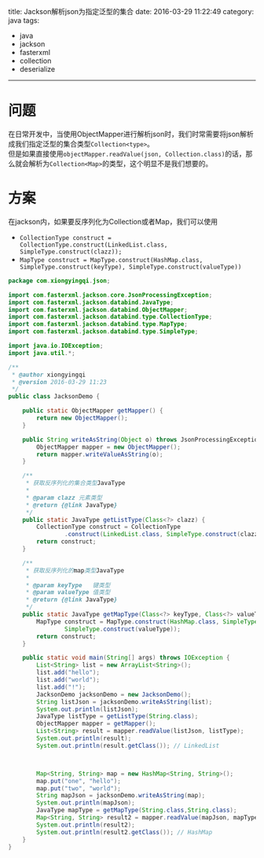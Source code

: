 title: Jackson解析json为指定泛型的集合
date: 2016-03-29 11:22:49
category: java
tags: 
  - java
  - jackson
  - fasterxml
  - collection
  - deserialize
---
# 问题
在日常开发中，当使用ObjectMapper进行解析json时，我们时常需要将json解析成我们指定泛型的集合类型`Collection<type>`。  
但是如果直接使用`objectMapper.readValue(json, Collection.class)`的话，那么就会解析为`Collection<Map>`的类型，这个明显不是我们想要的。  
# 方案
在jackson内，如果要反序列化为Collection或者Map，我们可以使用  
- `CollectionType construct = CollectionType.construct(LinkedList.class, SimpleType.construct(clazz));` 
- `MapType construct = MapType.construct(HashMap.class, SimpleType.construct(keyType), SimpleType.construct(valueType))`

<!--more-->
```java
package com.xiongyingqi.json;

import com.fasterxml.jackson.core.JsonProcessingException;
import com.fasterxml.jackson.databind.JavaType;
import com.fasterxml.jackson.databind.ObjectMapper;
import com.fasterxml.jackson.databind.type.CollectionType;
import com.fasterxml.jackson.databind.type.MapType;
import com.fasterxml.jackson.databind.type.SimpleType;

import java.io.IOException;
import java.util.*;

/**
 * @author xiongyingqi
 * @version 2016-03-29 11:23
 */
public class JacksonDemo {

    public static ObjectMapper getMapper() {
        return new ObjectMapper();
    }

    public String writeAsString(Object o) throws JsonProcessingException {
        ObjectMapper mapper = new ObjectMapper();
        return mapper.writeValueAsString(o);
    }

    /**
     * 获取反序列化的集合类型JavaType
     *
     * @param clazz 元素类型
     * @return {@link JavaType}
     */
    public static JavaType getListType(Class<?> clazz) {
        CollectionType construct = CollectionType
                .construct(LinkedList.class, SimpleType.construct(clazz));
        return construct;
    }

    /**
     * 获取反序列化的map类型JavaType
     *
     * @param keyType   键类型
     * @param valueType 值类型
     * @return {@link JavaType}
     */
    public static JavaType getMapType(Class<?> keyType, Class<?> valueType) {
        MapType construct = MapType.construct(HashMap.class, SimpleType.construct(keyType),
                SimpleType.construct(valueType));
        return construct;
    }

    public static void main(String[] args) throws IOException {
        List<String> list = new ArrayList<String>();
        list.add("hello");
        list.add("world");
        list.add("!");
        JacksonDemo jacksonDemo = new JacksonDemo();
        String listJson = jacksonDemo.writeAsString(list);
        System.out.println(listJson);
        JavaType listType = getListType(String.class);
        ObjectMapper mapper = getMapper();
        List<String> result = mapper.readValue(listJson, listType);
        System.out.println(result);
        System.out.println(result.getClass()); // LinkedList



        Map<String, String> map = new HashMap<String, String>();
        map.put("one", "hello");
        map.put("two", "world");
        String mapJson = jacksonDemo.writeAsString(map);
        System.out.println(mapJson);
        JavaType mapType = getMapType(String.class,String.class);
        Map<String, String> result2 = mapper.readValue(mapJson, mapType);
        System.out.println(result2);
        System.out.println(result2.getClass()); // HashMap
    }
}
```
